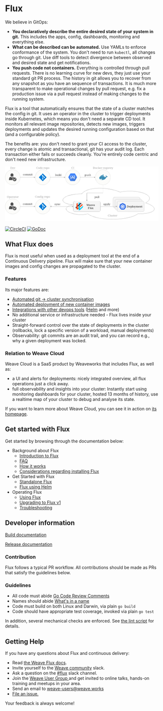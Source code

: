 # Flux

We believe in GitOps:

- **You declaratively describe the entire desired state of your
  system in git.** This includes the apps, config, dashboards,
  monitoring and everything else.
- **What can be described can be automated.** Use YAMLs to enforce
  conformance of the system. You don't need to run `kubectl`, all changes go
  through git. Use diff tools to detect divergence between observed and
  desired state and get notifications.
- **You push code not containers.** Everything is controlled through
  pull requests. There is no learning curve for new devs, they just use
  your standard git PR process. The history in git allows you to recover
  from any snapshot as you have an sequence of transactions. It is much
  more transparent to make operational changes by pull request, e.g.
  fix a production issue via a pull request instead of making changes to
  the running system.

Flux is a tool that automatically ensures that the state of a cluster
matches the config in git. It uses an operator in the cluster to trigger
deployments inside Kubernetes, which means you don't need a separate CD tool.
It monitors all relevant image repositories, detects new images, triggers
deployments and updates the desired running configuration based on that
(and a configurable policy).

The benefits are: you don't need to grant your CI access to the cluster, every
change is atomic and transactional, git has your audit log. Each transaction
either fails or succeeds cleanly. You're entirely code centric and don't need
new infrastructure.

![Deployment Pipeline](site/images/deployment-pipeline.png)

[![CircleCI](https://circleci.com/gh/weaveworks/flux.svg?style=svg)](https://circleci.com/gh/weaveworks/flux)
[![GoDoc](https://godoc.org/github.com/weaveworks/flux?status.svg)](https://godoc.org/github.com/weaveworks/flux)

## What Flux does

Flux is most useful when used as a deployment tool at the end of a
Continuous Delivery pipeline. Flux will make sure that your new
container images and config changes are propagated to the cluster.

### Features

Its major features are:

- [Automated git → cluster synchronisation](/site/introduction.md#automated-git-cluster-synchronisation)
- [Automated deployment of new container images](/site/introduction.md#automated-deployment-of-new-container-images)
- [Integrations with other devops tools](/site/introduction.md#integrations-with-other-devops-tools) ([Helm](/site/helm/helm-integration.md) and more)
- No additional service or infrastructure needed - Flux lives inside your
  cluster
- Straight-forward control over the state of deployments in the
  cluster (rollbacks, lock a specific version of a workload, manual
  deployments)
- Observability: git commits are an audit trail, and you can record
  e.g., why a given deployment was locked.

### Relation to Weave Cloud

Weave Cloud is a SaaS product by Weaveworks that includes Flux, as well
as:

 - a UI and alerts for deployments: nicely integrated overview, all flux
   operations just a click away.
 - full observability and insights into your cluster: Instantly start using
   monitoring dashboards for your cluster, hosted 13 months of history, use
   a realtime map of your cluster to debug and analyse its state.

If you want to learn more about Weave Cloud, you can see it in action on
[its homepage](https://www.weave.works/product/cloud/).

## Get started with Flux

Get started by browsing through the documentation below:

- Background about Flux
  - [Introduction to Flux](/site/introduction.md)
  - [FAQ](/site/faq.md)
  - [How it works](/site/how-it-works.md)
  - [Considerations regarding installing Flux](/site/installing.md)
- Get Started with Flux
  - [Standalone Flux](/site/standalone/installing.md)
  - [Flux using Helm](/site/helm/installing.md)
- Operating Flux
  - [Using Flux](/site/using.md)
  - [Upgrading to Flux v1](/site/upgrading-to-1.0.md)
  - [Troubleshooting](/site/troubleshooting.md)

## Developer information

[Build documentation](/site/building.md)

[Release documentation](/internal_docs/releasing.md)

### Contribution

Flux follows a typical PR workflow.
All contributions should be made as PRs that satisfy the guidelines below.

### Guidelines

- All code must abide [Go Code Review Comments](https://github.com/golang/go/wiki/CodeReviewComments)
- Names should abide [What's in a name](https://talks.golang.org/2014/names.slide#1)
- Code must build on both Linux and Darwin, via plain `go build`
- Code should have appropriate test coverage, invoked via plain `go test`

In addition, several mechanical checks are enforced.
See [the lint script](/lint) for details.

## <a name="help"></a>Getting Help

If you have any questions about Flux and continuous delivery:

- Read [the Weave Flux docs](https://github.com/weaveworks/flux/tree/master/site).
- Invite yourself to the <a href="https://weaveworks.github.io/community-slack/" target="_blank">Weave community</a> slack.
- Ask a question on the [#flux](https://weave-community.slack.com/messages/flux/) slack channel.
- Join the <a href="https://www.meetup.com/pro/Weave/"> Weave User Group </a> and get invited to online talks, hands-on training and meetups in your area.
- Send an email to <a href="mailto:weave-users@weave.works">weave-users@weave.works</a>
- <a href="https://github.com/weaveworks/flux/issues/new">File an issue.</a>

Your feedback is always welcome!

